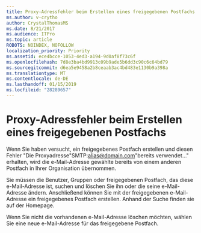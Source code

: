 ```yaml
---
title: Proxy-Adressfehler beim Erstellen eines freigegebenen Postfachs
ms.author: v-crytho
author: CrystalThomasMS
ms.date: 8/21/2017
ms.audience: ITPro
ms.topic: article
ROBOTS: NOINDEX, NOFOLLOW
localization_priority: Priority
ms.assetid: ece4bcce-1053-4ed3-a194-9d0af8f73c6f
ms.openlocfilehash: 7d8e3ba4bd9913c09b9ade5b6dd3c90c6c64bd79
ms.sourcegitcommit: d6ea5e9458a2b8ceaab3ac4bd483e1130b9a398a
ms.translationtype: MT
ms.contentlocale: de-DE
ms.lasthandoff: 01/15/2019
ms.locfileid: "28289657"
---
```

# <a name="proxy-address-error-while-creating-a-shared-mailbox"></a>Proxy-Adressfehler beim Erstellen eines freigegebenen Postfachs

Wenn Sie haben versucht, ein freigegebenes Postfach erstellen und diesen Fehler "Die Proxyadresse"SMTP:alias@domain.com"bereits verwendet..." erhalten, wird die e-Mail-Adresse gewählte bereits von einem anderen Postfach in Ihrer Organisation übernommen.
  
Sie müssen die Benutzer, Gruppen oder freigegebenen Postfach, das diese e-Mail-Adresse ist, suchen und löschen Sie ihn oder die seine e-Mail-Adresse ändern. Anschließend können Sie mit der freigegebenen e-Mail-Adresse ein freigegebenes Postfach erstellen. Anhand der Suche finden sie auf der Homepage.
  
Wenn Sie nicht die vorhandenen e-Mail-Adresse löschen möchten, wählen Sie eine neue e-Mail-Adresse für das freigegebene Postfach.
  

